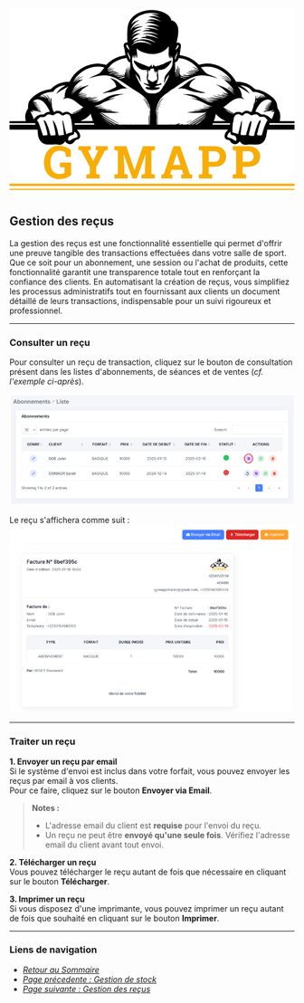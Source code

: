 ![GymApp Logo](/images/logo_md.png "GymApp Logo")  

## Gestion des reçus

La gestion des reçus est une fonctionnalité essentielle qui permet d'offrir une preuve tangible des transactions effectuées dans votre salle de sport. Que ce soit pour un abonnement, une session ou l'achat de produits, cette fonctionnalité garantit une transparence totale tout en renforçant la confiance des clients. En automatisant la création de reçus, vous simplifiez les processus administratifs tout en fournissant aux clients un document détaillé de leurs transactions, indispensable pour un suivi rigoureux et professionnel.

---

### Consulter un reçu

Pour consulter un reçu de transaction, cliquez sur le bouton de consultation présent dans les listes d'abonnements, de séances et de ventes (_cf. l'exemple ci-après_).

![invoice btn](/images/screenshots/invoice/invoice_btn.png "invoice btn")  

Le reçu s'affichera comme suit :  
![invoice](/images/screenshots/invoice/invoice.png "invoice")  

---

### Traiter un reçu

**1. Envoyer un reçu par email**  
Si le système d'envoi est inclus dans votre forfait, vous pouvez envoyer les reçus par email à vos clients.  
Pour ce faire, cliquez sur le bouton **Envoyer via Email**.  

> **Notes :**  
> - L'adresse email du client est **requise** pour l'envoi du reçu.  
> - Un reçu ne peut être **envoyé qu'une seule fois**. Vérifiez l'adresse email du client avant tout envoi.

**2. Télécharger un reçu**  
Vous pouvez télécharger le reçu autant de fois que nécessaire en cliquant sur le bouton **Télécharger**.

**3. Imprimer un reçu**  
Si vous disposez d'une imprimante, vous pouvez imprimer un reçu autant de fois que souhaité en cliquant sur le bouton **Imprimer**.

---
### **Liens de navigation**

- [_Retour au Sommaire_](table.md)  
- [_Page précedente : Gestion de stock_](product.md)   
- [_Page suivante : Gestion des reçus_](invoice.md) 
